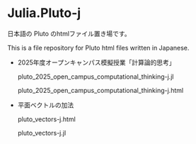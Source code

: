 # Julia.Pluto-j
日本語の Pluto のhtmlファイル置き場です。

This is a file repository for Pluto html files written in Japanese.

- 2025年度オープンキャンパス模擬授業「計算論的思考」
  
  pluto_2025_open_campus_computational_thinking-j.jl
  
  pluto_2025_open_campus_computational_thinking-j.html

- 平面ベクトルの加法
  
  pluto_vectors-j.html
  
  pluto_vectors-j.jl
